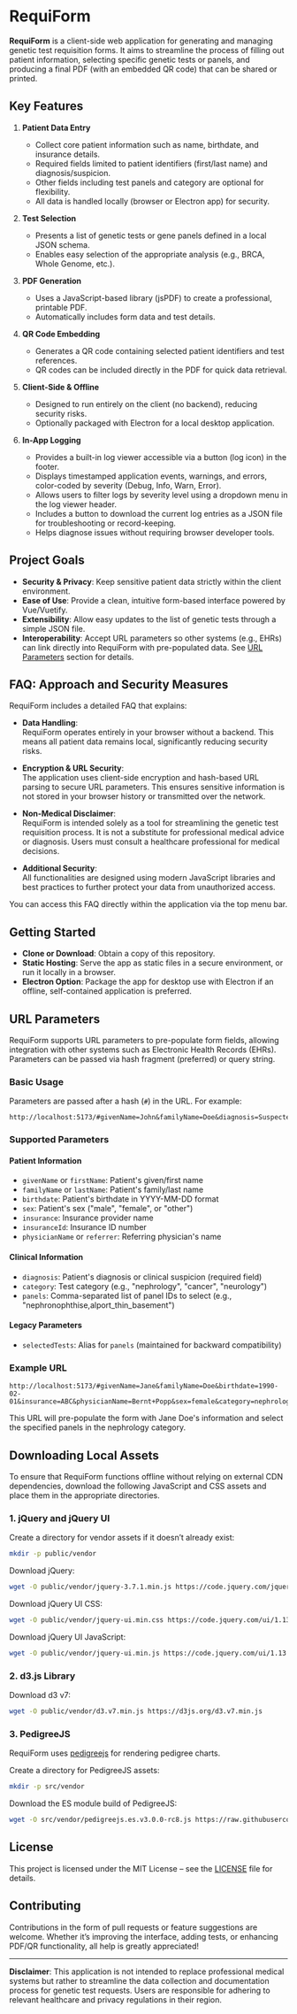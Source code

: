 # RequiForm

**RequiForm** is a client-side web application for generating and managing genetic test requisition forms. It aims to streamline the process of filling out patient information, selecting specific genetic tests or panels, and producing a final PDF (with an embedded QR code) that can be shared or printed.

## Key Features

1. **Patient Data Entry**  
   - Collect core patient information such as name, birthdate, and insurance details.  
   - Required fields limited to patient identifiers (first/last name) and diagnosis/suspicion.  
   - Other fields including test panels and category are optional for flexibility.  
   - All data is handled locally (browser or Electron app) for security.

2. **Test Selection**  
   - Presents a list of genetic tests or gene panels defined in a local JSON schema.  
   - Enables easy selection of the appropriate analysis (e.g., BRCA, Whole Genome, etc.).

3. **PDF Generation**  
   - Uses a JavaScript-based library (jsPDF) to create a professional, printable PDF.  
   - Automatically includes form data and test details.

4. **QR Code Embedding**  
   - Generates a QR code containing selected patient identifiers and test references.  
   - QR codes can be included directly in the PDF for quick data retrieval.

5. **Client-Side & Offline**  
   - Designed to run entirely on the client (no backend), reducing security risks.  
   - Optionally packaged with Electron for a local desktop application.

6. **In-App Logging**
   - Provides a built-in log viewer accessible via a button (log icon) in the footer.
   - Displays timestamped application events, warnings, and errors, color-coded by severity (Debug, Info, Warn, Error).
   - Allows users to filter logs by severity level using a dropdown menu in the log viewer header.
   - Includes a button to download the current log entries as a JSON file for troubleshooting or record-keeping.
   - Helps diagnose issues without requiring browser developer tools.

## Project Goals

- **Security & Privacy**: Keep sensitive patient data strictly within the client environment.  
- **Ease of Use**: Provide a clean, intuitive form-based interface powered by Vue/Vuetify.  
- **Extensibility**: Allow easy updates to the list of genetic tests through a simple JSON file.  
- **Interoperability**: Accept URL parameters so other systems (e.g., EHRs) can link directly into RequiForm with pre-populated data. See [URL Parameters](#url-parameters) section for details.

## FAQ: Approach and Security Measures

RequiForm includes a detailed FAQ that explains:

- **Data Handling**:  
  RequiForm operates entirely in your browser without a backend. This means all patient data remains local, significantly reducing security risks.

- **Encryption & URL Security**:  
  The application uses client-side encryption and hash-based URL parsing to secure URL parameters. This ensures sensitive information is not stored in your browser history or transmitted over the network.

- **Non-Medical Disclaimer**:  
  RequiForm is intended solely as a tool for streamlining the genetic test requisition process. It is not a substitute for professional medical advice or diagnosis. Users must consult a healthcare professional for medical decisions.

- **Additional Security**:  
  All functionalities are designed using modern JavaScript libraries and best practices to further protect your data from unauthorized access.

You can access this FAQ directly within the application via the top menu bar.

## Getting Started

- **Clone or Download**: Obtain a copy of this repository.  
- **Static Hosting**: Serve the app as static files in a secure environment, or run it locally in a browser.  
- **Electron Option**: Package the app for desktop use with Electron if an offline, self-contained application is preferred.

## URL Parameters

RequiForm supports URL parameters to pre-populate form fields, allowing integration with other systems such as Electronic Health Records (EHRs). Parameters can be passed via hash fragment (preferred) or query string.

### Basic Usage

Parameters are passed after a hash (`#`) in the URL. For example:

```url
http://localhost:5173/#givenName=John&familyName=Doe&diagnosis=Suspected%20Renal%20Disease
```

### Supported Parameters

#### Patient Information

- `givenName` or `firstName`: Patient's given/first name
- `familyName` or `lastName`: Patient's family/last name
- `birthdate`: Patient's birthdate in YYYY-MM-DD format
- `sex`: Patient's sex ("male", "female", or "other")
- `insurance`: Insurance provider name
- `insuranceId`: Insurance ID number
- `physicianName` or `referrer`: Referring physician's name

#### Clinical Information

- `diagnosis`: Patient's diagnosis or clinical suspicion (required field)
- `category`: Test category (e.g., "nephrology", "cancer", "neurology")
- `panels`: Comma-separated list of panel IDs to select (e.g., "nephronophthise,alport_thin_basement")

#### Legacy Parameters

- `selectedTests`: Alias for `panels` (maintained for backward compatibility)

### Example URL

```url
http://localhost:5173/#givenName=Jane&familyName=Doe&birthdate=1990-02-01&insurance=ABC&physicianName=Bernt+Popp&sex=female&category=nephrology&diagnosis=Suspected+Chronic+Kidney+Disease&panels=nephronophthise,alport_thin_basement
```

This URL will pre-populate the form with Jane Doe's information and select the specified panels in the nephrology category.

## Downloading Local Assets

To ensure that RequiForm functions offline without relying on external CDN dependencies, download the following JavaScript and CSS assets and place them in the appropriate directories.

### 1. jQuery and jQuery UI

Create a directory for vendor assets if it doesn’t already exist:

```bash
mkdir -p public/vendor
```

Download jQuery:

```bash
wget -O public/vendor/jquery-3.7.1.min.js https://code.jquery.com/jquery-3.7.1.min.js
```

Download jQuery UI CSS:

```bash
wget -O public/vendor/jquery-ui.min.css https://code.jquery.com/ui/1.13.2/themes/base/jquery-ui.css
```

Download jQuery UI JavaScript:

```bash
wget -O public/vendor/jquery-ui.min.js https://code.jquery.com/ui/1.13.2/jquery-ui.min.js
```

### 2. d3.js Library

Download d3 v7:

```bash
wget -O public/vendor/d3.v7.min.js https://d3js.org/d3.v7.min.js
```

### 3. PedigreeJS

RequiForm uses [pedigreejs](https://github.com/CCGE-BOADICEA/pedigreejs) for rendering pedigree charts.

Create a directory for PedigreeJS assets:

```bash
mkdir -p src/vendor
```

Download the ES module build of PedigreeJS:

```bash
wget -O src/vendor/pedigreejs.es.v3.0.0-rc8.js https://raw.githubusercontent.com/CCGE-BOADICEA/pedigreejs/refs/heads/master/build/pedigreejs.es.v3.0.0-rc8.js
```

## License

This project is licensed under the MIT License – see the [LICENSE](LICENSE) file for details.

## Contributing

Contributions in the form of pull requests or feature suggestions are welcome. Whether it’s improving the interface, adding tests, or enhancing PDF/QR functionality, all help is greatly appreciated!

---

**Disclaimer**: This application is not intended to replace professional medical systems but rather to streamline the data collection and documentation process for genetic test requests. Users are responsible for adhering to relevant healthcare and privacy regulations in their region.
